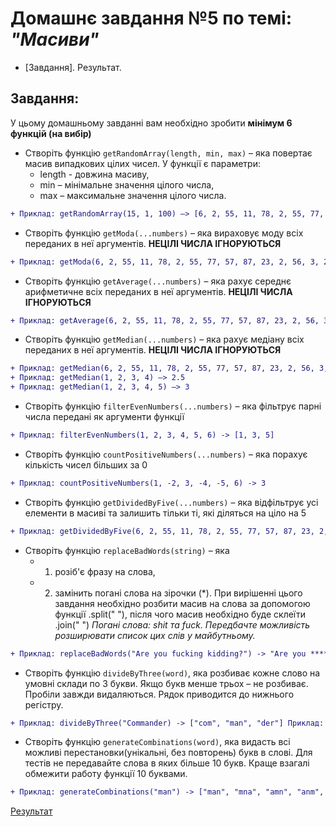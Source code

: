 # Домашнє завдання №5 по темі: *"Масиви"*

+ [Завдання].
Результат.
## Завдання: 
У цьому домашньому завданні вам необхідно зробити **мінімум 6 функцій (на вибір)**

- Створіть функцію `getRandomArray(length, min, max)` – яка повертає масив випадкових цілих чисел. У функції є параметри: 
  - length - довжина масиву, 
  - min – мінімальне значення цілого числа, 
  - max – максимальне значення цілого числа. 
```diff
+ Приклад: getRandomArray(15, 1, 100) –> [6, 2, 55, 11, 78, 2, 55, 77, 57, 87, 23, 2, 56, 3, 2]
```
- Створіть функцію `getModa(...numbers)` – яка вираховує моду всіх переданих в неї аргументів. **НЕЦІЛІ ЧИСЛА ІГНОРУЮТЬСЯ**
```diff
+ Приклад: getModa(6, 2, 55, 11, 78, 2, 55, 77, 57, 87, 23, 2, 56, 3, 2) –> 2
```
- Створіть функцію `getAverage(...numbers)` – яка рахує середнє арифметичне всіх переданих в неї аргументів. **НЕЦІЛІ ЧИСЛА ІГНОРУЮТЬСЯ**
```diff
+ Приклад: getAverage(6, 2, 55, 11, 78, 2, 55, 77, 57, 87, 23, 2, 56, 3, 2) –> 34.4
```
- Створіть функцію `getMedian(...numbers)` – яка рахує медіану всіх переданих в неї аргументів. **НЕЦІЛІ ЧИСЛА ІГНОРУЮТЬСЯ**
```diff
+ Приклад: getMedian(6, 2, 55, 11, 78, 2, 55, 77, 57, 87, 23, 2, 56, 3, 2) –> 23 
+ Приклад: getMedian(1, 2, 3, 4) –> 2.5 
+ Приклад: getMedian(1, 2, 3, 4, 5) –> 3
```
- Створіть функцію `filterEvenNumbers(...numbers)` – яка фільтрує парні числа передані як аргументи функції
```diff
+ Приклад: filterEvenNumbers(1, 2, 3, 4, 5, 6) -> [1, 3, 5]
```
- Створіть функцію `countPositiveNumbers(...numbers)` – яка порахує кількість чисел більших за 0
```diff
+ Приклад: countPositiveNumbers(1, -2, 3, -4, -5, 6) -> 3
```
- Створіть функцію `getDividedByFive(...numbers)` – яка відфільтрує усі елементи в масиві та залишить тільки ті, які діляться на ціло на 5
```diff
+ Приклад: getDividedByFive(6, 2, 55, 11, 78, 2, 55, 77, 57, 87, 23, 2, 56, 3, 2) -> [55, 55]
```
- Створіть функцію `replaceBadWords(string)` – яка 
  - 1) розіб'є фразу на слова, 
  - 2) замінить погані слова на зірочки (*). При вирішенні цього завдання необхідно розбити масив на слова за допомогою функції .split(" "), після чого масив необхідно буде склеїти .join(" ") *Погані слова: shit та fuck. Передбачте можливість розширювати список цих слів у майбутньому.*
```diff
+ Приклад: replaceBadWords("Are you fucking kidding?") -> "Are you ****ing kidding?" Приклад: replaceBadWords("Holy shit!") -> "Holy ****!" Приклад: replaceBadWords("It's bullshit!") -> "It's bull****!"
```
- Створіть функцію `divideByThree(word)`, яка розбиває кожне слово на умовні склади по 3 букви. Якщо букв менше трьох – не розбиває. Пробіли завжди видаляються. Рядок приводится до нижнього регістру. 
```diff  
+ Приклад: divideByThree("Commander) -> ["com", "man", "der"] Приклад: divideByThree("live") -> ["liv", "e"]
```
- Створіть функцію `generateCombinations(word)`, яка видасть всі можливі перестановки(унікальні, без повторень) букв в слові. Для тестів не передавайте слова в яких більше 10 букв. Краще взагалі обмежити работу функції 10 буквами. 
```diff 
+ Приклад: generateCombinations("man") -> ["man", "mna", "amn", "anm", "nam", "nma"] Приклад: generateCombinations("ol") -> ["ol", "lo"]
```
[Результат](https://danadovzh.github.io/Cursor_Education/Front-end.%20Advanced/HW05-Arrays-methods/index.html)